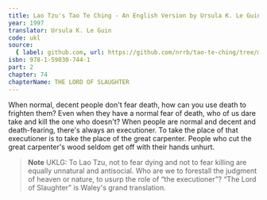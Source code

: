 ```yaml
---
title: Lao Tzu's Tao Te Ching - An English Version by Ursula K. Le Guin
year: 1997
translator: Ursula K. Le Guin
code: ukl
source:
  { label: github.com, url: https://github.com/nrrb/tao-te-ching/tree/master }
isbn: 978-1-59030-744-1
part: 2
chapter: 74
chapterName: THE LORD OF SLAUGHTER
---
```

When normal, decent people don't fear death,
how can you use death to frighten them?
Even when they have a normal fear of death,
who of us dare take and kill the one who doesn't?
When people are normal and decent and death-fearing,
there's always an executioner.
To take the place of that executioner
is to take the place of the great carpenter.
People who cut the great carpenter's wood
seldom get off with their hands unhurt.


> **Note** UKLG: To Lao Tzu, not to fear dying and not to fear killing are equally unnatural and antisocial. Who are we to forestall the judgment of heaven or nature,
to usurp the role of “the executioner”? “The Lord of Slaughter” is Waley's grand translation.